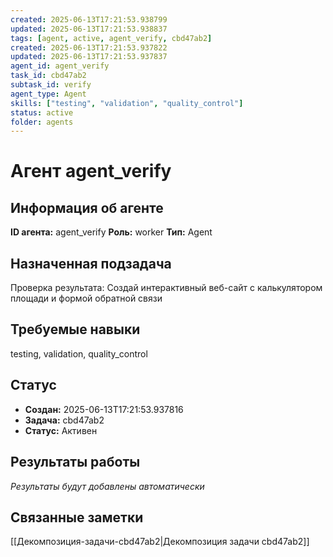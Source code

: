 ```yaml
---
created: 2025-06-13T17:21:53.938799
updated: 2025-06-13T17:21:53.938837
tags: [agent, active, agent_verify, cbd47ab2]
created: 2025-06-13T17:21:53.937822
updated: 2025-06-13T17:21:53.937837
agent_id: agent_verify
task_id: cbd47ab2
subtask_id: verify
agent_type: Agent
skills: ["testing", "validation", "quality_control"]
status: active
folder: agents
---
```


# Агент agent_verify

## Информация об агенте

**ID агента:** agent_verify
**Роль:** worker
**Тип:** Agent

## Назначенная подзадача
Проверка результата: Создай интерактивный веб-сайт с калькулятором площади и формой обратной связи

## Требуемые навыки
testing, validation, quality_control

## Статус
- **Создан:** 2025-06-13T17:21:53.937816
- **Задача:** cbd47ab2
- **Статус:** Активен

## Результаты работы
*Результаты будут добавлены автоматически*

## Связанные заметки

[[Декомпозиция-задачи-cbd47ab2|Декомпозиция задачи cbd47ab2]]